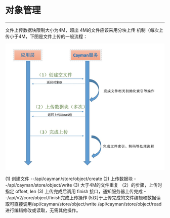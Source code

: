 # 对象管理
---------

文件上传数据块限制大小为4M，超出 4M的文件应该采用分块上传	机制（每次上传小于4M，下图是文件上传的一般流程：

![](文件上传流程.png)


(1) 创建文件 --/api/cayman/store/object/create
(2) 上传数据块 --/api/cayman/store/object/write
(3) 大于4M的文件重复 （2）的步骤，上传时指定 offset, len
(3) 上传完成后调用 finish 接口，通知服务器上传完成 --/api/v2/core/object/finish完成上传操作
(5)对于上传完成的文件编辑和数据读取可直接调用/api/cayman/store/object/write /api/cayman/store/object/read 进行编辑修改或读取，无需其他操作。 
